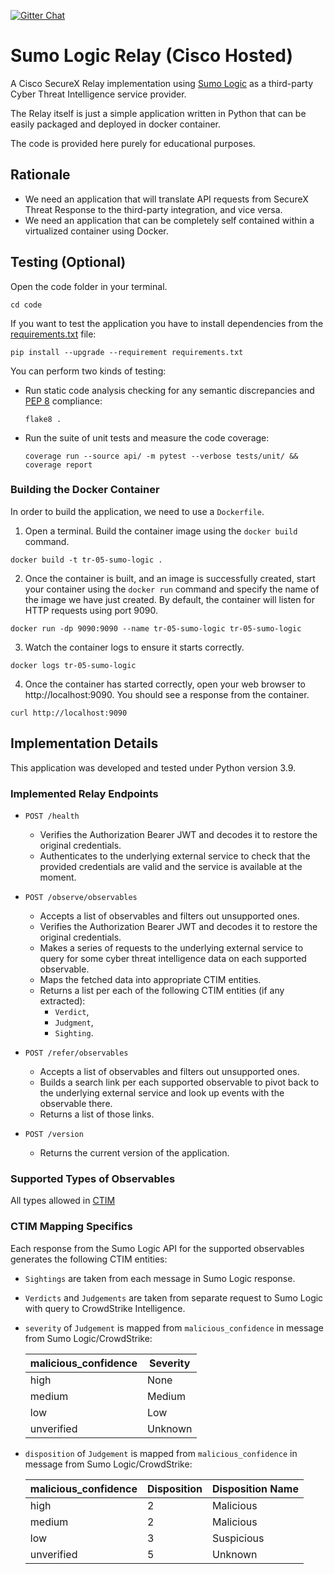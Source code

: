 [![Gitter Chat](https://img.shields.io/badge/gitter-join%20chat-brightgreen.svg)](https://gitter.im/CiscoSecurity/Threat-Response "Gitter Chat")

# Sumo Logic Relay (Cisco Hosted)

A Cisco SecureX Relay implementation using [Sumo Logic](https://www.sumologic.com/) as a third-party Cyber Threat
Intelligence service provider.

The Relay itself is just a simple application written in Python that can be
easily packaged and deployed in docker container.

The code is provided here purely for educational purposes.

## Rationale

- We need an application that will translate API requests from SecureX Threat Response to the third-party integration, and vice versa.
- We need an application that can be completely self contained within a virtualized container using Docker.

## Testing (Optional)

Open the code folder in your terminal.
```
cd code
```

If you want to test the application you have to install dependencies from the [requirements.txt](requirements.txt) file:
```
pip install --upgrade --requirement requirements.txt
```

You can perform two kinds of testing:

- Run static code analysis checking for any semantic discrepancies and
[PEP 8](https://www.python.org/dev/peps/pep-0008/) compliance:

  `flake8 .`

- Run the suite of unit tests and measure the code coverage:

  `coverage run --source api/ -m pytest --verbose tests/unit/ && coverage report`

### Building the Docker Container
In order to build the application, we need to use a `Dockerfile`.  

 1. Open a terminal.  Build the container image using the `docker build` command.

```
docker build -t tr-05-sumo-logic .
```

 2. Once the container is built, and an image is successfully created, start your container using the `docker run` command and specify the name of the image we have just created.  By default, the container will listen for HTTP requests using port 9090.

```
docker run -dp 9090:9090 --name tr-05-sumo-logic tr-05-sumo-logic
```

 3. Watch the container logs to ensure it starts correctly.

```
docker logs tr-05-sumo-logic
```

 4. Once the container has started correctly, open your web browser to http://localhost:9090.  You should see a response from the container.

```
curl http://localhost:9090
```

## Implementation Details

This application was developed and tested under Python version 3.9.

### Implemented Relay Endpoints

- `POST /health`
  - Verifies the Authorization Bearer JWT and decodes it to restore the
  original credentials.
  - Authenticates to the underlying external service to check that the provided
  credentials are valid and the service is available at the moment.

- `POST /observe/observables`
  - Accepts a list of observables and filters out unsupported ones.
  - Verifies the Authorization Bearer JWT and decodes it to restore the
  original credentials.
  - Makes a series of requests to the underlying external service to query for
  some cyber threat intelligence data on each supported observable.
  - Maps the fetched data into appropriate CTIM entities.
  - Returns a list per each of the following CTIM entities (if any extracted):
    - `Verdict`,
    - `Judgment`,
    - `Sighting`.

- `POST /refer/observables`
  - Accepts a list of observables and filters out unsupported ones.
  - Builds a search link per each supported observable to pivot back to the
  underlying external service and look up events with the observable there.
  - Returns a list of those links.
  
- `POST /version`
  - Returns the current version of the application.

### Supported Types of Observables

All types allowed in [CTIM](https://github.com/threatgrid/ctim/blob/master/doc/structures/sighting.md#propertytype-observabletypeidentifierstring) 

### CTIM Mapping Specifics

Each response from the Sumo Logic API for the supported observables generates the following CTIM entities:

- `Sightings` are taken from each message in Sumo Logic response.
- `Verdicts` and `Judgements` are taken from separate request to Sumo Logic with query to CrowdStrike Intelligence.
- `severity` of `Judgement` is mapped from `malicious_confidence` in message from Sumo Logic/CrowdStrike:
  
  | malicious_confidence |  Severity |
  |----------------------|-----------|
  | high                 |  None     |
  | medium               |  Medium   |
  | low                  |  Low      |
  | unverified           |  Unknown  |
- `disposition` of `Judgement` is mapped from `malicious_confidence` in message from Sumo Logic/CrowdStrike:

  | malicious_confidence | Disposition | Disposition Name |
  |----------------------|-------------|------------------|
  | high                 | 2           | Malicious        |
  | medium               | 2           | Malicious        |
  | low                  | 3           | Suspicious       |
  | unverified           | 5           | Unknown          |
